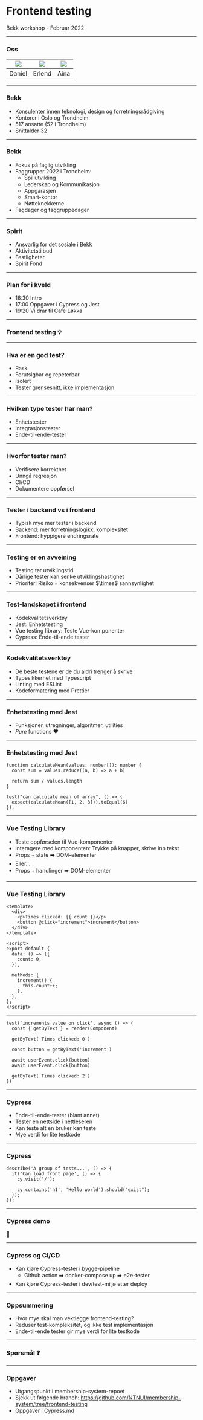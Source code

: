 # Frontend testing

Bekk workshop - Februar 2022

---

### Oss

| ![](img/daniel.jpg) | ![](img/erlend.jpg) | ![](img/aina.jpg) |
| :-----------------: | :-----------------: | :---------------: |
|       Daniel        |       Erlend        |       Aina        |

---

### Bekk

- Konsulenter innen teknologi, design og forretningsrådgiving
- Kontorer i Oslo og Trondheim
- 517 ansatte (52 i Trondheim)
- Snittalder 32

---

### Bekk

- Fokus på faglig utvikling
- Faggrupper 2022 i Trondheim:
  - Spillutvikling
  - Lederskap og Kommunikasjon
  - Appgarasjen
  - Smart-kontor
  - Nøtteknekkerne
- Fagdager og faggruppedager

---

### Spirit

- Ansvarlig for det sosiale i Bekk
- Aktivitetstilbud
- Festligheter
- Spirit Fond

---

### Plan for i kveld

- 16:30 Intro
- 17:00 Oppgaver i Cypress og Jest
- 19:20 Vi drar til Cafe Løkka

---

### Frontend testing 💡

---

### Hva er en god test?

- Rask
- Forutsigbar og repeterbar
- Isolert
- Tester grensesnitt, ikke implementasjon

---

### Hvilken type tester har man?

- Enhetstester
- Integrasjonstester
- Ende-til-ende-tester

---

### Hvorfor tester man?

- Verifisere korrekthet
- Unngå regresjon
- CI/CD
- Dokumentere oppførsel

---

### Tester i backend vs i frontend

- Typisk mye mer tester i backend
- Backend: mer forretningslogikk, kompleksitet
- Frontend: hyppigere endringsrate

---

### Testing er en avveining

- Testing tar utviklingstid
- Dårlige tester kan senke utviklingshastighet
- Prioriter! Risiko = konsekvenser $\times\$ sannsynlighet

---

### Test-landskapet i frontend

- Kodekvalitetsverktøy
- Jest: Enhetstesting
- Vue testing library: Teste Vue-komponenter
- Cypress: Ende-til-ende tester

---

### Kodekvalitetsverktøy

- De beste testene er de du aldri trenger å skrive
- Typesikkerhet med Typescript
- Linting med ESLint
- Kodeformatering med Prettier

---

### Enhetstesting med Jest

- Funksjoner, utregninger, algoritmer, utilities
- _Pure_ functions ❤️

---

### Enhetstesting med Jest

```TS
function calculateMean(values: number[]): number {
  const sum = values.reduce((a, b) => a + b)

  return sum / values.length
}

test("can calculate mean of array", () => {
  expect(calculateMean([1, 2, 3])).toEqual(6)
});
```

---

### Vue Testing Library

- Teste oppførselen til Vue-komponenter
- Interagere med komponenten: Trykke på knapper, skrive inn tekst
- Props + state ➡️ DOM-elementer
- Eller...
- Props + handlinger ➡️ DOM-elementer

---

### Vue Testing Library

```VUE
<template>
  <div>
    <p>Times clicked: {{ count }}</p>
    <button @click="increment">increment</button>
  </div>
</template>

<script>
export default {
  data: () => ({
    count: 0,
  }),

  methods: {
    increment() {
      this.count++;
    },
  },
};
</script>
```

---

```JS
test('increments value on click', async () => {
  const { getByText } = render(Component)

  getByText('Times clicked: 0')

  const button = getByText('increment')

  await userEvent.click(button)
  await userEvent.click(button)

  getByText('Times clicked: 2')
})

```

---

### Cypress

- Ende-til-ende-tester (blant annet)
- Tester en nettside i nettleseren
- Kan teste alt en bruker kan teste
- Mye verdi for lite testkode

---

### Cypress

```JS
describe('A group of tests...', () => {
  it('Can load front page', () => {
    cy.visit('/');

    cy.contains('h1', 'Hello world').should("exist");
  });
});

```

---

### Cypress demo

🚀

---

### Cypress og CI/CD

- Kan kjøre Cypress-tester i bygge-pipeline
  - Github action ➡️ docker-compose up ➡️ e2e-tester
- Kan kjøre Cypress-tester i dev/test-miljø etter deploy

---

### Oppsummering

- Hvor mye skal man vektlegge frontend-testing?
- Reduser test-kompleksitet, og ikke test implementasjon
- Ende-til-ende tester gir mye verdi for lite testkode

---

### Spørsmål ❓

---

### Oppgaver

- Utgangspunkt i membership-system-repoet
- Sjekk ut følgende branch: https://github.com/NTNUI/membership-system/tree/frontend-testing
- Oppgaver i Cypress.md
